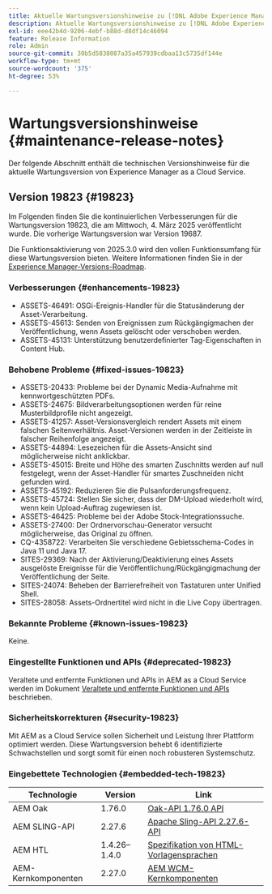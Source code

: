 ```yaml
---
title: Aktuelle Wartungsversionshinweise zu [!DNL Adobe Experience Manager] as a Cloud Service.
description: Aktuelle Wartungsversionshinweise zu [!DNL Adobe Experience Manager] as a Cloud Service.
exl-id: eee42b4d-9206-4ebf-b88d-d8df14c46094
feature: Release Information
role: Admin
source-git-commit: 30b5d5838087a35a457939cdbaa13c5735df144e
workflow-type: tm+mt
source-wordcount: '375'
ht-degree: 53%

---
```



# Wartungsversionshinweise {#maintenance-release-notes}

Der folgende Abschnitt enthält die technischen Versionshinweise für die aktuelle Wartungsversion von Experience Manager as a Cloud Service.

## Version 19823 {#19823}

Im Folgenden finden Sie die kontinuierlichen Verbesserungen für die Wartungsversion 19823, die am Mittwoch, 4. März 2025 veröffentlicht wurde. Die vorherige Wartungsversion war Version 19687.

Die Funktionsaktivierung von 2025.3.0 wird den vollen Funktionsumfang für diese Wartungsversion bieten. Weitere Informationen finden Sie in der [Experience Manager-Versions-Roadmap](https://experienceleague.adobe.com/de/docs/experience-manager-release-information/aem-release-updates/update-releases-roadmap).

### Verbesserungen {#enhancements-19823}

* ASSETS-46491: OSGi-Ereignis-Handler für die Statusänderung der Asset-Verarbeitung.
* ASSETS-45613: Senden von Ereignissen zum Rückgängigmachen der Veröffentlichung, wenn Assets gelöscht oder verschoben werden.
* ASSETS-45131: Unterstützung benutzerdefinierter Tag-Eigenschaften in Content Hub.

### Behobene Probleme {#fixed-issues-19823}

* ASSETS-20433: Probleme bei der Dynamic Media-Aufnahme mit kennwortgeschützten PDFs.
* ASSETS-24675: Bildverarbeitungsoptionen werden für reine Musterbildprofile nicht angezeigt.
* ASSETS-41257: Asset-Versionsvergleich rendert Assets mit einem falschen Seitenverhältnis. Asset-Versionen werden in der Zeitleiste in falscher Reihenfolge angezeigt.
* ASSETS-44894: Lesezeichen für die Assets-Ansicht sind möglicherweise nicht anklickbar.
* ASSETS-45015: Breite und Höhe des smarten Zuschnitts werden auf null festgelegt, wenn der Asset-Handler für smartes Zuschneiden nicht gefunden wird.
* ASSETS-45192: Reduzieren Sie die Pulsanforderungsfrequenz.
* ASSETS-45724: Stellen Sie sicher, dass der DM-Upload wiederholt wird, wenn kein Upload-Auftrag zugewiesen ist.
* ASSETS-46425: Probleme bei der Adobe Stock-Integrationssuche.
* ASSETS-27400: Der Ordnervorschau-Generator versucht möglicherweise, das Original zu öffnen.
* CQ-4358722: Verarbeiten Sie verschiedene Gebietsschema-Codes in Java 11 und Java 17.
* SITES-29369: Nach der Aktivierung/Deaktivierung eines Assets ausgelöste Ereignisse für die Veröffentlichung/Rückgängigmachung der Veröffentlichung der Seite.
* SITES-24074: Beheben der Barrierefreiheit von Tastaturen unter Unified Shell.
* SITES-28058: Assets-Ordnertitel wird nicht in die Live Copy übertragen.

### Bekannte Probleme {#known-issues-19823}

Keine.

### Eingestellte Funktionen und APIs {#deprecated-19823}

Veraltete und entfernte Funktionen und APIs in AEM as a Cloud Service werden im Dokument [Veraltete und entfernte Funktionen und APIs](/help/release-notes/deprecated-removed-features.md) beschrieben.

### Sicherheitskorrekturen {#security-19823}

Mit AEM as a Cloud Service sollen Sicherheit und Leistung Ihrer Plattform optimiert werden. Diese Wartungsversion behebt 6 identifizierte Schwachstellen und sorgt somit für einen noch robusteren Systemschutz.

### Eingebettete Technologien {#embedded-tech-19823}

| Technologie | Version | Link |
|---|---|---|
| AEM Oak | 1.76.0 | [Oak-API 1.76.0 API](https://www.javadoc.io/doc/org.apache.jackrabbit/oak-api/1.76.0/index.html) |
| AEM SLING-API | 2.27.6 | [Apache Sling-API 2.27.6-API](https://www.javadoc.io/doc/org.apache.sling/org.apache.sling.api/latest/index.html) |
| AEM HTL | 1.4.26–1.4.0 | [Spezifikation von HTML-Vorlagensprachen](https://github.com/adobe/htl-spec) |
| AEM-Kernkomponenten | 2.27.0 | [AEM WCM-Kernkomponenten](https://github.com/adobe/aem-core-wcm-components) |
